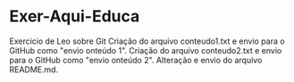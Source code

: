 # Exer-Aqui-Educa
Exercicio de Leo sobre Git
Criação do arquivo conteudo1.txt e envio para o GitHub como "envio onteúdo 1".
Criação do arquivo conteudo2.txt e envio para o GitHub como "envio onteúdo 2".
Alteração e envio do arquivo README.md.